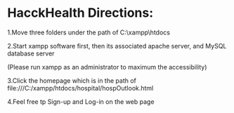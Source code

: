 # HacckHealth Directions:
1.Move three folders under the path of C:\xampp\htdocs

2.Start xampp software first, then its associated apache server, and MySQL database server

(Please run xampp as an administrator to maximum the accessibility)

3.Click the homepage which is in the path of file:///C:/xampp/htdocs/hospital/hospOutlook.html

4.Feel free tp Sign-up and Log-in on the web page
